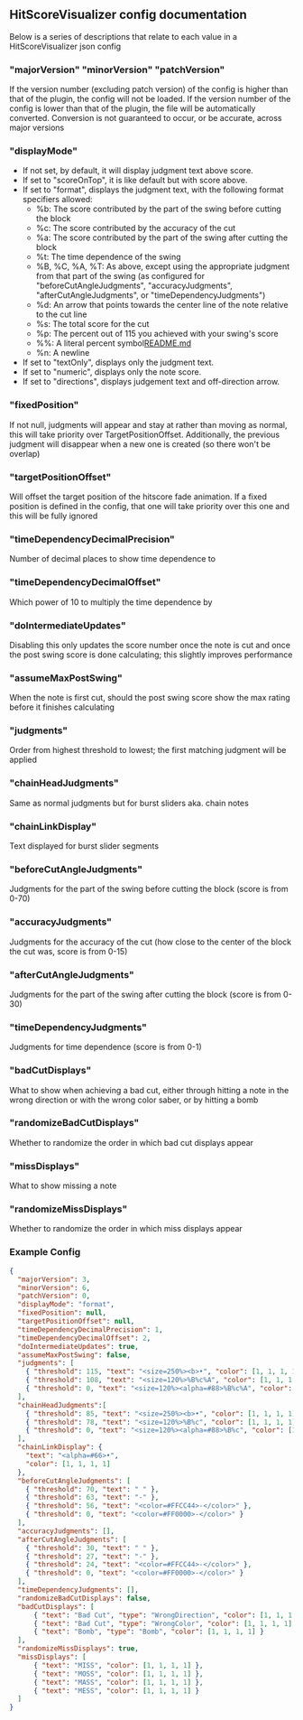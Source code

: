 ## HitScoreVisualizer config documentation

Below is a series of descriptions that relate to each value in a HitScoreVisualizer json config

### "majorVersion" "minorVersion" "patchVersion"
If the version number (excluding patch version) of the config is higher than that of the plugin, the config will not be loaded. If the version number of the config is lower than that of the plugin, the file will be automatically converted. Conversion is not guaranteed to occur, or be accurate, across major versions

### "displayMode"
- If not set, by default, it will display judgment text above score.
- If set to "scoreOnTop", it is like default but with score above.
- If set to "format", displays the judgment text, with the following format specifiers allowed:
  - %b: The score contributed by the part of the swing before cutting the block
  - %c: The score contributed by the accuracy of the cut
  - %a: The score contributed by the part of the swing after cutting the block
  - %t: The time dependence of the swing
  - %B, %C, %A, %T: As above, except using the appropriate judgment from that part of the swing (as configured for "beforeCutAngleJudgments", "accuracyJudgments", "afterCutAngleJudgments", or "timeDependencyJudgments")
  - %d: An arrow that points towards the center line of the note relative to the cut line
  - %s: The total score for the cut
  - %p: The percent out of 115 you achieved with your swing's score
  - %%: A literal percent symbol[README.md](../README.md)
  - %n: A newline
- If set to "textOnly", displays only the judgment text.
- If set to "numeric", displays only the note score.
- If set to "directions", displays judgement text and off-direction arrow.

### "fixedPosition"
If not null, judgments will appear and stay at rather than moving as normal, this will take priority over TargetPositionOffset. Additionally, the previous judgment will disappear when a new one is created (so there won't be overlap)

### "targetPositionOffset"
Will offset the target position of the hitscore fade animation. If a fixed position is defined in the config, that one will take priority over this one and this will be fully ignored

### "timeDependencyDecimalPrecision"
Number of decimal places to show time dependence to

### "timeDependencyDecimalOffset"
Which power of 10 to multiply the time dependence by

### "doIntermediateUpdates"
Disabling this only updates the score number once the note is cut and once the post swing score is done calculating; this slightly improves performance

### "assumeMaxPostSwing"
When the note is first cut, should the post swing score show the max rating before it finishes calculating

### "judgments"
Order from highest threshold to lowest; the first matching judgment will be applied

### "chainHeadJudgments"
Same as normal judgments but for burst sliders aka. chain notes

### "chainLinkDisplay"
Text displayed for burst slider segments

### "beforeCutAngleJudgments"
Judgments for the part of the swing before cutting the block (score is from 0-70)

### "accuracyJudgments"
Judgments for the accuracy of the cut (how close to the center of the block the cut was, score is from 0-15)

### "afterCutAngleJudgments"
Judgments for the part of the swing after cutting the block (score is from 0-30)

### "timeDependencyJudgments"
Judgments for time dependence (score is from 0-1)

### "badCutDisplays"
What to show when achieving a bad cut, either through hitting a note in the wrong direction or with the wrong color saber, or by hitting a bomb

### "randomizeBadCutDisplays"
Whether to randomize the order in which bad cut displays appear

### "missDisplays"
What to show missing a note

### "randomizeMissDisplays"
Whether to randomize the order in which miss displays appear

### Example Config
```json
{
  "majorVersion": 3,
  "minorVersion": 6,
  "patchVersion": 0,
  "displayMode": "format",
  "fixedPosition": null,
  "targetPositionOffset": null,
  "timeDependencyDecimalPrecision": 1,
  "timeDependencyDecimalOffset": 2,
  "doIntermediateUpdates": true,
  "assumeMaxPostSwing": false,
  "judgments": [
    { "threshold": 115, "text": "<size=250%><b>•", "color": [1, 1, 1, 1] },
    { "threshold": 108, "text": "<size=120%>%B%c%A", "color": [1, 1, 1, 1] },
    { "threshold": 0, "text": "<size=120%><alpha=#88>%B%c%A", "color": [1, 1, 1, 1] }
  ],
  "chainHeadJudgments":[
    { "threshold": 85, "text": "<size=250%><b>•", "color": [1, 1, 1, 1] },
    { "threshold": 78, "text": "<size=120%>%B%c", "color": [1, 1, 1, 1] },
    { "threshold": 0, "text": "<size=120%><alpha=#88>%B%c", "color": [1, 1, 1, 1] }
  ],
  "chainLinkDisplay": {
    "text": "<alpha=#66>•",
    "color": [1, 1, 1, 1]
  },
  "beforeCutAngleJudgments": [
    { "threshold": 70, "text": " " },
    { "threshold": 63, "text": "-" },
    { "threshold": 56, "text": "<color=#FFCC44>-</color>" },
    { "threshold": 0, "text": "<color=#FF0000>-</color>" }
  ],
  "accuracyJudgments": [],
  "afterCutAngleJudgments": [
    { "threshold": 30, "text": " " },
    { "threshold": 27, "text": "-" },
    { "threshold": 24, "text": "<color=#FFCC44>-</color>" },
    { "threshold": 0, "text": "<color=#FF0000>-</color>" }
  ],
  "timeDependencyJudgments": [],
  "randomizeBadCutDisplays": false,
  "badCutDisplays": [
	  { "text": "Bad Cut", "type": "WrongDirection", "color": [1, 1, 1, 1] },
	  { "text": "Bad Cut", "type": "WrongColor", "color": [1, 1, 1, 1] },
	  { "text": "Bomb", "type": "Bomb", "color": [1, 1, 1, 1] }
  ],
  "randomizeMissDisplays": true,
  "missDisplays": [
	  { "text": "MISS", "color": [1, 1, 1, 1] },
	  { "text": "MOSS", "color": [1, 1, 1, 1] },
	  { "text": "MASS", "color": [1, 1, 1, 1] },
	  { "text": "MESS", "color": [1, 1, 1, 1] }
  ]
}
```